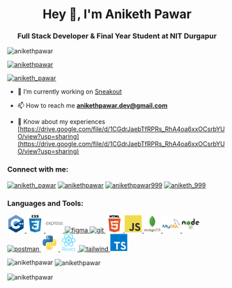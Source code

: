 <h1 align="center">Hey 👋, I'm Aniketh Pawar</h1>
<h3 align="center">Full Stack Developer & Final Year Student at NIT Durgapur</h3>

<p align="left"> <img src="https://komarev.com/ghpvc/?username=anikethpawar&label=Profile%20views&color=0e75b6&style=flat" alt="anikethpawar" /> </p>

<p align="left"> <a href="https://github.com/ryo-ma/github-profile-trophy"><img src="https://github-profile-trophy.vercel.app/?username=anikethpawar" alt="anikethpawar" /></a> </p>

<p align="left"> <a href="https://twitter.com/aniketh_pawar" target="blank"><img src="https://img.shields.io/twitter/follow/aniketh_pawar?logo=twitter&style=for-the-badge" alt="aniketh_pawar" /></a> </p>

- 🔭 I’m currently working on [Sneakout](www.sneakout.me)

- 📫 How to reach me **anikethpawar.dev@gmail.com**

- 📄 Know about my experiences [https://drive.google.com/file/d/1CGdrJaebTfRPRs_RhA4oa6xxOCsrbYUO/view?usp=sharing](https://drive.google.com/file/d/1CGdrJaebTfRPRs_RhA4oa6xxOCsrbYUO/view?usp=sharing)

<h3 align="left">Connect with me:</h3>
<p align="left">
<a href="https://twitter.com/aniketh_pawar" target="blank"><img align="center" src="https://raw.githubusercontent.com/rahuldkjain/github-profile-readme-generator/master/src/images/icons/Social/twitter.svg" alt="aniketh_pawar" height="30" width="40" /></a>
<a href="https://linkedin.com/in/anikethpawar" target="blank"><img align="center" src="https://raw.githubusercontent.com/rahuldkjain/github-profile-readme-generator/master/src/images/icons/Social/linked-in-alt.svg" alt="anikethpawar" height="30" width="40" /></a>
<a href="https://instagram.com/anikethpawar999" target="blank"><img align="center" src="https://raw.githubusercontent.com/rahuldkjain/github-profile-readme-generator/master/src/images/icons/Social/instagram.svg" alt="anikethpawar999" height="30" width="40" /></a>
<a href="https://www.leetcode.com/aniketh_999" target="blank"><img align="center" src="https://raw.githubusercontent.com/rahuldkjain/github-profile-readme-generator/master/src/images/icons/Social/leet-code.svg" alt="aniketh_999" height="30" width="40" /></a>
</p>

<h3 align="left">Languages and Tools:</h3>
<p align="left"> <a href="https://www.w3schools.com/cpp/" target="_blank" rel="noreferrer"> <img src="https://raw.githubusercontent.com/devicons/devicon/master/icons/cplusplus/cplusplus-original.svg" alt="cplusplus" width="40" height="40"/> </a> <a href="https://www.w3schools.com/css/" target="_blank" rel="noreferrer"> <img src="https://raw.githubusercontent.com/devicons/devicon/master/icons/css3/css3-original-wordmark.svg" alt="css3" width="40" height="40"/> </a> <a href="https://expressjs.com" target="_blank" rel="noreferrer"> <img src="https://raw.githubusercontent.com/devicons/devicon/master/icons/express/express-original-wordmark.svg" alt="express" width="40" height="40"/> </a> <a href="https://www.figma.com/" target="_blank" rel="noreferrer"> <img src="https://www.vectorlogo.zone/logos/figma/figma-icon.svg" alt="figma" width="40" height="40"/> </a> <a href="https://git-scm.com/" target="_blank" rel="noreferrer"> <img src="https://www.vectorlogo.zone/logos/git-scm/git-scm-icon.svg" alt="git" width="40" height="40"/> </a> <a href="https://www.w3.org/html/" target="_blank" rel="noreferrer"> <img src="https://raw.githubusercontent.com/devicons/devicon/master/icons/html5/html5-original-wordmark.svg" alt="html5" width="40" height="40"/> </a> <a href="https://developer.mozilla.org/en-US/docs/Web/JavaScript" target="_blank" rel="noreferrer"> <img src="https://raw.githubusercontent.com/devicons/devicon/master/icons/javascript/javascript-original.svg" alt="javascript" width="40" height="40"/> </a> <a href="https://www.mongodb.com/" target="_blank" rel="noreferrer"> <img src="https://raw.githubusercontent.com/devicons/devicon/master/icons/mongodb/mongodb-original-wordmark.svg" alt="mongodb" width="40" height="40"/> </a> <a href="https://www.mysql.com/" target="_blank" rel="noreferrer"> <img src="https://raw.githubusercontent.com/devicons/devicon/master/icons/mysql/mysql-original-wordmark.svg" alt="mysql" width="40" height="40"/> </a> <a href="https://nodejs.org" target="_blank" rel="noreferrer"> <img src="https://raw.githubusercontent.com/devicons/devicon/master/icons/nodejs/nodejs-original-wordmark.svg" alt="nodejs" width="40" height="40"/> </a> <a href="https://postman.com" target="_blank" rel="noreferrer"> <img src="https://www.vectorlogo.zone/logos/getpostman/getpostman-icon.svg" alt="postman" width="40" height="40"/> </a> <a href="https://www.python.org" target="_blank" rel="noreferrer"> <img src="https://raw.githubusercontent.com/devicons/devicon/master/icons/python/python-original.svg" alt="python" width="40" height="40"/> </a> <a href="https://reactjs.org/" target="_blank" rel="noreferrer"> <img src="https://raw.githubusercontent.com/devicons/devicon/master/icons/react/react-original-wordmark.svg" alt="react" width="40" height="40"/> </a> <a href="https://tailwindcss.com/" target="_blank" rel="noreferrer"> <img src="https://www.vectorlogo.zone/logos/tailwindcss/tailwindcss-icon.svg" alt="tailwind" width="40" height="40"/> </a> <a href="https://www.typescriptlang.org/" target="_blank" rel="noreferrer"> <img src="https://raw.githubusercontent.com/devicons/devicon/master/icons/typescript/typescript-original.svg" alt="typescript" width="40" height="40"/> </a> </p>

<p><img align="left" src="https://github-readme-stats.vercel.app/api/top-langs?username=anikethpawar&show_icons=true&locale=en&layout=compact" alt="anikethpawar" /></p>

<p>&nbsp;<img align="center" src="https://github-readme-stats.vercel.app/api?username=anikethpawar&show_icons=true&locale=en" alt="anikethpawar" /></p>

<p><img align="center" src="https://github-readme-streak-stats.herokuapp.com/?user=anikethpawar&" alt="anikethpawar" /></p>
